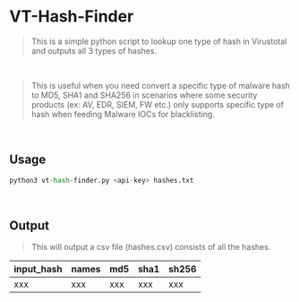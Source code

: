 # VT-Hash-Finder

> This is a simple python script to lookup one type of hash in Virustotal and outputs all 3 types of hashes.

<br>

> This is useful when you need convert a specific type of malware hash to MD5, SHA1 and SHA256 in scenarios where some security products (ex: AV, EDR, SIEM, FW etc.) only supports specific type of hash when feeding Malware IOCs for blacklisting.

<br>

## Usage

```python
python3 vt-hash-finder.py <api-key> hashes.txt
```

<br>

## Output

> This will output a csv file (hashes.csv) consists of all the hashes.

|input_hash | names | md5 |sha1 | sh256 |
|:----------|:------|:----|:----|:------|
|xxx        | xxx   | xxx | xxx | xxx   |

